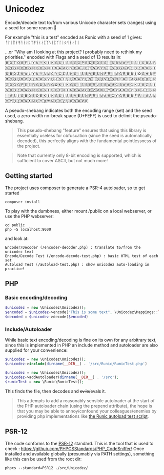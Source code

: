 # Unicodez
Encode/decode text to/from various Unicode character sets (ranges) using a seed for some reason 🤷

For example "this is a test" encoded as Runic with a seed of 1 gives:
ᚡ﻿ᛚᛁᛖᚰᛡᛑᚮᛅᛈᛉᛡᛑᚮᛅᛈᛉᛊᛔᛈᛉᛚᛁᛟᛩᚮᛅᛚᛁ

...or "Why am I looking at this project? I probably need to rethink my priorities." encoded with Flags and a seed of 13 results in:  
🇧🇩﻿🇹🇴🇧🇫🇱🇾🇲🇾🇰🇮🇰🇬🇸🇮🇸🇧🇬🇬🇵🇪🇩🇪🇩🇪🇸🇮🇸🇧🇲🇼🇾🇪🇸🇮🇸🇧🇦🇷🇬🇶🇬🇷🇧🇧🇬🇷🇧🇧🇸🇳🇮🇲🇦🇲🇨🇾🇧🇷🇯🇪🇹🇳🇵🇾🇸🇮🇸🇧🇬🇬🇵🇪🇩🇿🇲🇼🇸🇮🇸🇧🇩🇿🇲🇼🇱🇾🇲🇾🇦🇲🇨🇾🇨🇿🇸🇰🇸🇮🇸🇧🇻🇪🇸🇳🇫🇷🇮🇲🇬🇷🇧🇧🇮🇶🇬🇭🇧🇼🇲🇨🇬🇧🇲🇻🇩🇿🇲🇼🇸🇻🇩🇯🇸🇮🇸🇧🇲🇼🇾🇪🇸🇮🇸🇧🇻🇪🇸🇳🇫🇷🇮🇲🇬🇷🇧🇧🇪🇷🇬🇩🇬🇬🇵🇪🇪🇷🇬🇩🇦🇷🇬🇶🇰🇮🇰🇬🇸🇮🇸🇧🇧🇷🇯🇪🇧🇼🇲🇨🇧🇼🇲🇨🇰🇿🇧🇿🇸🇮🇸🇧🇩🇿🇲🇼🇬🇷🇧🇧🇸🇮🇸🇧🇫🇷🇮🇲🇧🇼🇲🇨🇩🇿🇲🇼🇱🇾🇲🇾🇦🇲🇨🇾🇧🇷🇯🇪🇸🇳🇮🇲🇸🇮🇸🇧🇩🇪🇩🇪🇰🇮🇰🇬🇸🇮🇸🇧🇻🇪🇸🇳🇫🇷🇮🇲🇦🇲🇨🇾🇬🇷🇧🇧🇫🇷🇮🇲🇦🇲🇨🇾🇩🇿🇲🇼🇦🇲🇨🇾🇧🇼🇲🇨🇨🇿🇸🇰🇸🇷🇵🇰

A pseudo-shebang indicates both the encoding range (set) and the seed used, a zero-width no-break space (U+FEFF) is used 
to delimit the pseudo-shebang.
> This pseudo-shebang "feature" ensures that using this library is essentially useless for obfuscation (since
> the seed is automatically decoded), this perfectly aligns with the fundamental pointlessness of the project. 

> Note that currently only 8-bit encoding is supported, which is sufficient to cover ASCII, but not much more!

## Getting started
The project uses composer to generate a PSR-4 autoloader, so to get started
```
composer install
```

To play with the dumbness, either mount /public on a local webserver, or use the PHP webserver:
```
cd public
php -S localhost:8000
```

and look at:
```
Encoder/Decoder (/encoder-decoder.php) : translate to/from the unicodez text
Encode/Decode Test (/encode-decode-test.php) : basic HTML test of each set
Autoload Test (/autoload-test.php) : show unicodez auto-loading in practice!
```

## PHP

### Basic encoding/decoding
```php
$unicodez = new \Unicodez\Unicodez();
$encoded = $unicodez->encode("This is some text", \Unicodez\Mappings::TEXT_RUNIC, 123);
$decoded = $unicodez->decode($encoded)
```

### Include/Autoloader
While basic text encoding/decoding is fine on its own for any arbitrary text, since this is implemented in PHP an
include method and autoloader are also supplied for your convenience:
```php
$unicodez = new \Unicodez\Unicodez();
$unicodez->include(dirname(__DIR__) . '/src/Runic/RunicTest.php')
```
```php
$unicodez = new \Unicodez\Unicodez();
$unicodez->addAutoloader(dirname(__DIR__) . '/src');
$runicTest = new \Runic\RunicTest();
```
This finds the file, then decodes and ~~evils~~/evals it.

> This attempts to add a reasonably sensible autoloader at the start of the PHP autoloader chain 
> (using the prepend attribute), the hope is that you may be able to annoy/confound your colleagues/enemies by 
> providing php implementations like [the Runic autoload test script](./src/Runic/RunicTest.php).

## PSR-12
The code conforms to the [PSR-12](https://www.php-fig.org/psr/psr-12/) standard.
This is the tool that is used to check : https://github.com/PHPCSStandards/PHP_CodeSniffer/
Once installed and available globally (presumably via PATH settings), something like this can be used from the root dir:
```
phpcs --standard=PSR12 ./src/Unicodez/
```